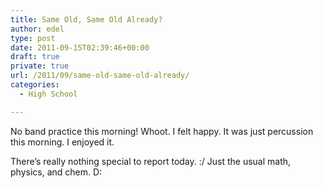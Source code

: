 ```yaml
---
title: Same Old, Same Old Already?
author: edel
type: post
date: 2011-09-15T02:39:46+00:00
draft: true
private: true
url: /2011/09/same-old-same-old-already/
categories:
  - High School

---
```

No band practice this morning! Whoot. I felt happy. It was just percussion this morning. I enjoyed it.

There&#8217;s really nothing special to report today. :/ Just the usual math, physics, and chem. D:

<ol class="footnote">
</ol>